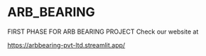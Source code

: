 # ARB_BEARING
FIRST PHASE FOR ARB BEARING PROJECT
Check our website at 

https://arbbearing-pvt-ltd.streamlit.app/
